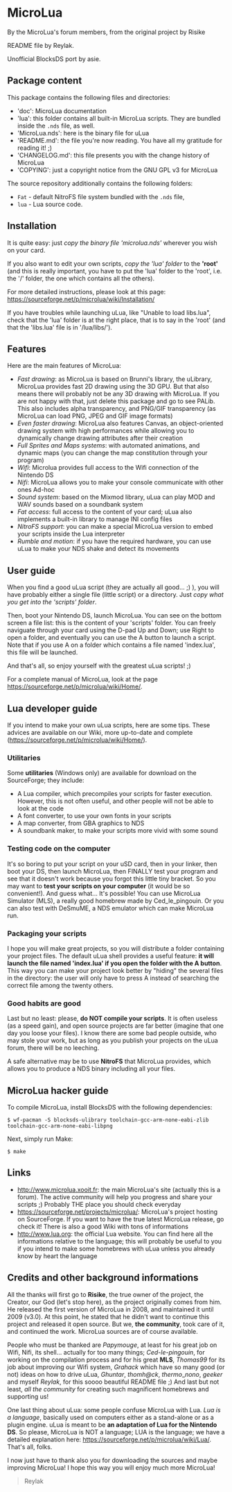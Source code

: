# MicroLua

By the MicroLua's forum members, from the original project by Risike

README file by Reylak.

Unofficial BlocksDS port by asie.

## Package content

This package contains the following files and directories:

* 'doc': MicroLua documentation
* 'lua': this folder contains all built-in MicroLua scripts. They are bundled inside the `.nds` file, as well.
* 'MicroLua.nds': here is the binary file for uLua
* 'README.md': the file you're now reading. You have all my gratitude for reading it! ;)
* 'CHANGELOG.md': this file presents you with the change history of MicroLua
* 'COPYING': just a copyright notice from the GNU GPL v3 for MicroLua

The source repository additionally contains the following folders:

* `Fat` - default NitroFS file system bundled with the `.nds` file,
* `lua` - Lua source code.

## Installation

It is quite easy: just _copy the binary file 'microlua.nds'_ wherever you wish on your card.

If you also want to edit your own scripts, _copy the 'lua' folder_ to the **'root'** (and this is really important, you have to put the 'lua' folder to the 'root', i.e. the '/' folder, the one which contains all the others).

For more detailed instructions, please look at this page: <https://sourceforge.net/p/microlua/wiki/Installation/>

If you have troubles while launching uLua, like "Unable to load libs.lua", check that the 'lua' folder is at the right place, that is to say in the 'root' (and that the 'libs.lua' file is in '/lua/libs/').

## Features

Here are the main features of MicroLua:

* _Fast drawing_: as MicroLua is based on Brunni's library, the uLibrary, MicroLua provides fast 2D drawing using the 3D GPU. But that also means there will probably not be any 3D drawing with MicroLua. If you are not happy with that, just delete this package and go to see PALib. This also includes alpha transparency, and PNG/GIF transparency (as MicroLua can load PNG, JPEG and GIF image formats)
* _Even faster drawing_: MicroLua also features Canvas, an object-oriented drawing system with high performances while allowing you to dynamically change drawing attributes after their creation
* _Full Sprites and Maps systems_: with automated animations, and dynamic maps (you can change the map constitution through your program)
* _Wifi_: Microlua provides full access to the Wifi connection of the Nintendo DS
* _Nifi_: MicroLua allows you to make your console communicate with other ones Ad-hoc
* _Sound system_: based on the Mixmod library, uLua can play MOD and WAV sounds based on a soundbank system
* _Fat access_: full access to the content of your card; uLua also implements a built-in library to manage INI config files
* _NitroFS support_: you can make a special MicroLua version to embed your scripts inside the Lua interpreter
* _Rumble and motion_: if you have the required hardware, you can use uLua to make your NDS shake and detect its movements


## User guide

When you find a good uLua script (they are actually all good... ;) ), you will have probably either a single file (little script) or a directory. Just _copy what you get into the 'scripts' folder_.

Then, boot your Nintendo DS, launch MicroLua. You can see on the bottom screen a file list: this is the content of your 'scripts'  folder. You can freely naviguate through your card using the D-pad Up and Down; use Right to open a folder, and eventually you can use the A button to launch a script. Note that if you use A on a folder which contains a file named 'index.lua', this file will be launched.

And that's all, so enjoy yourself with the greatest uLua scripts! ;)

For a complete manual of MicroLua, look at the page <https://sourceforge.net/p/microlua/wiki/Home/>.

## Lua developer guide

If you intend to make your own uLua scripts, here are some tips. These advices are available on our Wiki, more up-to-date and complete (<https://sourceforge.net/p/microlua/wiki/Home/>).

### Utilitaries

Some **utilitaries** (Windows only) are available for download on the SourceForge; they include:

 * A Lua compiler, which precompiles your scripts for faster execution. However, this is not often useful, and other people will not be able to look at the code
 * A font converter, to use your own fonts in your scripts
 * A map converter, from GBA graphics to NDS
 * A soundbank maker, to make your scripts more vivid with some sound

### Testing code on the computer

It's so boring to put your script on your uSD card, then in your linker, then boot your DS, then launch MicroLua, then FINALLY test your program and see that it doesn't work because you forgot this little tiny bracket. So you may want to **test your scripts on your computer** (it would be so convenient!). And guess what... It's possible! You can use MicroLua Simulator (MLS), a really good homebrew made by Ced\_le\_pingouin. Or you can also test with DeSmuME, a NDS emulator which can make MicroLua run.

### Packaging your scripts

I hope you will make great projects, so you will distribute a folder containing your project files. The default uLua shell provides a useful feature: **it will launch the file named 'index.lua' if you open the folder with the A button**. This way you can make your project look better by "hiding" the several files in the directory: the user will only have to press A instead of searching the correct file among the twenty others.

### Good habits are good

Last but no least: please, **do NOT compile your scripts**. It is often useless (as a speed gain), and open source projects are far better (imagine that one day you loose your files). I know there are some bad people outside, who may stole your work, but as long as you publish your projects on the uLua forum, there will be no leeching.

A safe alternative may be to use **NitroFS** that MicroLua provides, which allows you to produce a NDS binary including all your files.

## MicroLua hacker guide

To compile MicroLua, install BlocksDS with the following dependencies:

    $ wf-pacman -S blocksds-ulibrary toolchain-gcc-arm-none-eabi-zlib toolchain-gcc-arm-none-eabi-libpng
    
Next, simply run Make:

    $ make

## Links

* <http://www.microlua.xooit.fr>: the main MicroLua's site (actually this is a forum). The active community will help you progress and share your scripts ;) Probably THE place you should check everyday
* <https://sourceforge.net/projects/microlua/>: MicroLua's project hosting on SourceForge. If you want to have the true latest MicroLua release, go check it! There is also a good Wiki with tons of informations
* <http://www.lua.org>: the official Lua website. You can find here all the informations relative to the language; this will probably be useful to you if you intend to make some homebrews with uLua unless you already know by heart the language


## Credits and other background informations

All the thanks will first go to **Risike**, the true owner of the project, the Creator, our God (let's stop here), as the project originally comes from him. He released the first version of MicroLua in 2008, and maintained it until 2009 (v3.0). At this point, he stated that he didn't want to continue this project and released it open source.
But we, **the community**, took care of it, and continued the work. MicroLua sources are of course available.

People who must be thanked are _Papymouge_, at least for his great job on Wifi, Nifi, its shell... actually for too many things; _Ced-le-pingouin_, for working on the compilation process and for his great **MLS**, _Thomas99_ for its job about improving our Wifi system, _Grahack_ which have so many good (or not) ideas on how to drive uLua, _Ghuntar_, _thomh@ck_, _thermo_\__nono_, _geeker_ and myself _Reylak_, for this soooo beautiful README file ;) And last but not least, _all the community_ for creating such magnificent homebrews and supporting us!

One last thing about uLua: some people confuse MicroLua with Lua. _Lua is a language_, basically used on computers either as a stand-alone or as a plugin engine. uLua is meant to be **an adaptation of Lua for the Nintendo DS**. So please, MicroLua is NOT a language; LUA is the language; we have a detailed explanation here: <https://sourceforge.net/p/microlua/wiki/Lua/>. That's all, folks.

I now just have to thank also you for downloading the sources and maybe improving MicroLua! I hope this way you will enjoy much more MicroLua!



> Reylak

